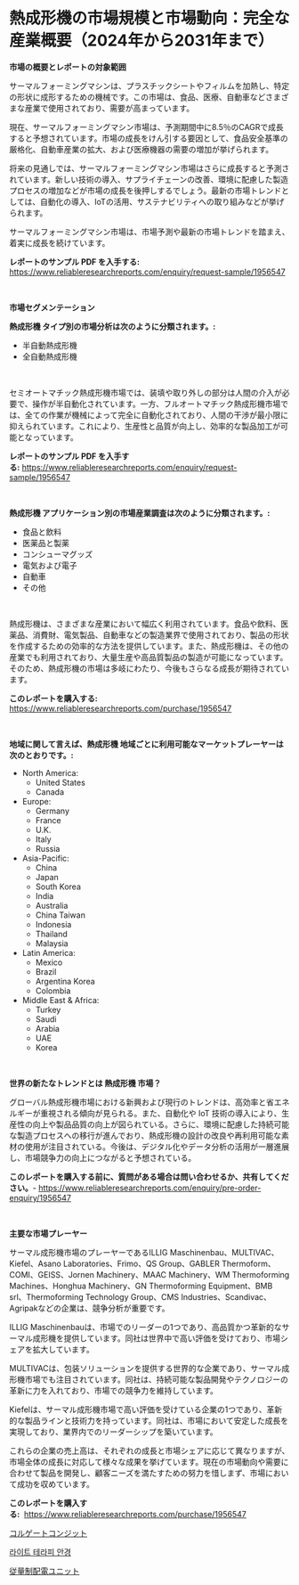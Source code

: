 <p><h1>熱成形機の市場規模と市場動向：完全な産業概要（2024年から2031年まで）</h1></p><p><strong>市場の概要とレポートの対象範囲</strong></p>
<p><p>サーマルフォーミングマシンは、プラスチックシートやフィルムを加熱し、特定の形状に成形するための機械です。この市場は、食品、医療、自動車などさまざまな産業で使用されており、需要が高まっています。</p><p>現在、サーマルフォーミングマシン市場は、予測期間中に8.5％のCAGRで成長すると予想されています。市場の成長をけん引する要因として、食品安全基準の厳格化、自動車産業の拡大、および医療機器の需要の増加が挙げられます。</p><p>将来の見通しでは、サーマルフォーミングマシン市場はさらに成長すると予測されています。新しい技術の導入、サプライチェーンの改善、環境に配慮した製造プロセスの増加などが市場の成長を後押しするでしょう。最新の市場トレンドとしては、自動化の導入、IoTの活用、サステナビリティへの取り組みなどが挙げられます。</p><p>サーマルフォーミングマシン市場は、市場予測や最新の市場トレンドを踏まえ、着実に成長を続けています。</p></p>
<p><strong>レポートのサンプル PDF を入手する:</strong> <a href="https://www.reliableresearchreports.com/enquiry/request-sample/1956547">https://www.reliableresearchreports.com/enquiry/request-sample/1956547</a></p>
<p>&nbsp;</p>
<p><strong>市場セグメンテーション</strong></p>
<p><strong>熱成形機 タイプ別の市場分析は次のように分類されます。:</strong></p>
<p><ul><li>半自動熱成形機</li><li>全自動熱成形機</li></ul></p>
<p>&nbsp;</p>
<p><p>セミオートマチック熱成形機市場では、装填や取り外しの部分は人間の介入が必要で、操作が半自動化されています。一方、フルオートマチック熱成形機市場では、全ての作業が機械によって完全に自動化されており、人間の干渉が最小限に抑えられています。これにより、生産性と品質が向上し、効率的な製品加工が可能となっています。</p></p>
<p><strong>レポートのサンプル PDF を入手する:</strong>&nbsp;<a href="https://www.reliableresearchreports.com/enquiry/request-sample/1956547">https://www.reliableresearchreports.com/enquiry/request-sample/1956547</a></p>
<p>&nbsp;</p>
<p><strong> 熱成形機 アプリケーション別の市場産業調査は次のように分類されます。:</strong></p>
<p><ul><li>食品と飲料</li><li>医薬品と製薬</li><li>コンシューマグッズ</li><li>電気および電子</li><li>自動車</li><li>その他</li></ul></p>
<p>&nbsp;</p>
<p><p>熱成形機は、さまざまな産業において幅広く利用されています。食品や飲料、医薬品、消費財、電気製品、自動車などの製造業界で使用されており、製品の形状を作成するための効率的な方法を提供しています。また、熱成形機は、その他の産業でも利用されており、大量生産や高品質製品の製造が可能になっています。そのため、熱成形機の市場は多岐にわたり、今後もさらなる成長が期待されています。</p></p>
<p><strong>このレポートを購入する:</strong>&nbsp; <a href="https://www.reliableresearchreports.com/purchase/1956547">https://www.reliableresearchreports.com/purchase/1956547</a></p>
<p>&nbsp;</p>
<p><strong>地域に関して言えば、熱成形機 地域ごとに利用可能なマーケットプレーヤーは次のとおりです。:</strong></p>
<p><ul>
    <li>
        North America:
        <ul>
            <li>United States</li>
            <li>Canada</li>
        </ul>
    </li>
    <li>
        Europe:
        <ul>
            <li>Germany</li>
            <li>France</li>
            <li>U.K.</li>
            <li>Italy</li>
            <li>Russia</li>
        </ul>
    </li>
    <li>
        Asia-Pacific:
        <ul>
            <li>China</li>
            <li>Japan</li>
            <li>South Korea</li>
            <li>India</li>
            <li>Australia</li>
            <li>China Taiwan</li>
            <li>Indonesia</li>
            <li>Thailand</li>
            <li>Malaysia</li>
        </ul>
    </li>
    <li>
        Latin America:
        <ul>
            <li>Mexico</li>
            <li>Brazil</li>
            <li>Argentina Korea</li>
            <li>Colombia</li>
        </ul>
    </li>
    <li>
        Middle East & Africa:
        <ul>
            <li>Turkey</li>
            <li>Saudi</li>
            <li>Arabia</li>
            <li>UAE</li>
            <li>Korea</li>
        </ul>
    </li>
    </ul></p>
<p>&nbsp;</p>
<p><strong>世界の新たなトレンドとは 熱成形機 市場？</strong></p>
<p><p>グローバル熱成形機市場における新興および現行のトレンドは、高効率と省エネルギーが重視される傾向が見られる。また、自動化や IoT 技術の導入により、生産性の向上や製品品質の向上が図られている。さらに、環境に配慮した持続可能な製造プロセスへの移行が進んでおり、熱成形機の設計の改良や再利用可能な素材の使用が注目されている。今後は、デジタル化やデータ分析の活用が一層進展し、市場競争力の向上につながると予想されている。</p></p>
<p><strong>このレポートを購入する前に、質問がある場合は問い合わせるか、共有してください。</strong>- <a href="https://www.reliableresearchreports.com/enquiry/pre-order-enquiry/1956547">https://www.reliableresearchreports.com/enquiry/pre-order-enquiry/1956547</a></p>
<p>&nbsp;</p>
<p><strong>主要な市場プレーヤー</strong></p>
<p><p>サーマル成形機市場のプレーヤーであるILLIG Maschinenbau、MULTIVAC、Kiefel、Asano Laboratories、Frimo、QS Group、GABLER Thermoform、COMI、GEISS、Jornen Machinery、MAAC Machinery、WM Thermoforming Machines、Honghua Machinery、GN Thermoforming Equipment、BMB srl、Thermoforming Technology Group、CMS Industries、Scandivac、Agripakなどの企業は、競争分析が重要です。</p><p>ILLIG Maschinenbauは、市場でのリーダーの1つであり、高品質かつ革新的なサーマル成形機を提供しています。同社は世界中で高い評価を受けており、市場シェアを拡大しています。</p><p>MULTIVACは、包装ソリューションを提供する世界的な企業であり、サーマル成形機市場でも注目されています。同社は、持続可能な製品開発やテクノロジーの革新に力を入れており、市場での競争力を維持しています。</p><p>Kiefelは、サーマル成形機市場で高い評価を受けている企業の1つであり、革新的な製品ラインと技術力を持っています。同社は、市場において安定した成長を実現しており、業界内でのリーダーシップを築いています。</p><p>これらの企業の売上高は、それぞれの成長と市場シェアに応じて異なりますが、市場全体の成長に対応して様々な成果を挙げています。現在の市場動向や需要に合わせて製品を開発し、顧客ニーズを満たすための努力を惜しまず、市場において成功を収めています。</p></p>
<p><strong>このレポートを購入する:</strong>&nbsp;&nbsp;<a href="https://www.reliableresearchreports.com/purchase/1956547">https://www.reliableresearchreports.com/purchase/1956547</a></p>
<p><p><a href="https://github.com/Calvi3ynJerde867/Market-Research-Report-List-1/blob/main/89325897792.md">コルゲートコンジット</a></p><p><a href="https://github.com/RichardLueilwitz787/Market-Research-Report-List-1/blob/main/42965937329.md">라이트 테라피 안경</a></p><p><a href="https://github.com/JacksonWiza1924/Market-Research-Report-List-1/blob/main/65750747793.md">従量制配電ユニット</a></p></p>